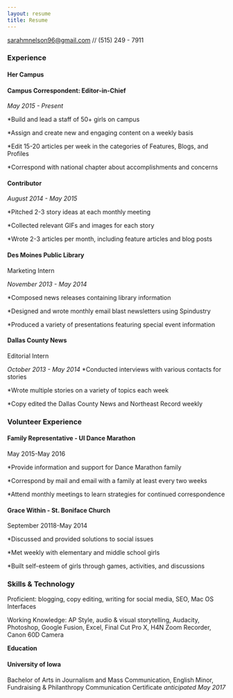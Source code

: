 ```yaml
---
layout: resume
title: Resume
---
```

[sarahmnelson96@gmail.com](mailto:sarahmnelson96@gmail.com) // (515) 249 - 7911

### Experience

#### Her Campus

#### Campus Correspondent: Editor-in-Chief 

*May 2015 - Present*
   
   *Build and lead a staff of 50+ girls on campus
   
   *Assign and create new and engaging content on a weekly basis
   
   *Edit 15-20 articles per week in the categories of Features, Blogs, and Profiles
   
   *Correspond with national chapter about accomplishments and concerns

#### Contributor 

*August 2014 - May 2015*
   
   *Pitched 2-3 story ideas at each monthly meeting
   
   *Collected relevant GIFs and images for each story
   
   *Wrote 2-3 articles per month, including feature articles and blog posts


#### Des Moines Public Library
Marketing Intern 

*November 2013 - May 2014*
   
   *Composed news releases containing library information
   
   *Designed and wrote monthly email blast newsletters using Spindustry
   
   *Produced a variety of presentations featuring special event information


#### Dallas County News
Editorial Intern 

*October 2013 - May 2014*
   *Conducted interviews with various contacts for stories
   
   *Wrote multiple stories on a variety of topics each week
   
   *Copy edited the Dallas County News and Northeast Record weekly


### Volunteer Experience
#### Family Representative - UI Dance Marathon
May 2015-May 2016

   *Provide information and support for Dance Marathon family
   
   *Correspond by mail and email with a family at least every two weeks
   
   *Attend monthly meetings to learn strategies for continued correspondence


#### Grace Within - St. Boniface Church
September 20118-May 2014

   *Discussed and provided solutions to social issues
   
   *Met weekly with elementary and middle school girls
   
   *Built self-esteem of girls through games, activities, and discussions

### Skills & Technology

Proficient: blogging, copy editing, writing for social media, SEO, Mac OS Interfaces

Working Knowledge: AP Style, audio & visual storytelling, Audacity, Photoshop, Google Fusion, Excel, Final Cut Pro X, H4N Zoom Recorder, Canon 60D Camera

<b>Education</b>
#### University of Iowa
Bachelor of Arts in Journalism and Mass Communication, English Minor, Fundraising & Philanthropy Communication Certificate *anticipated May 2017* 
